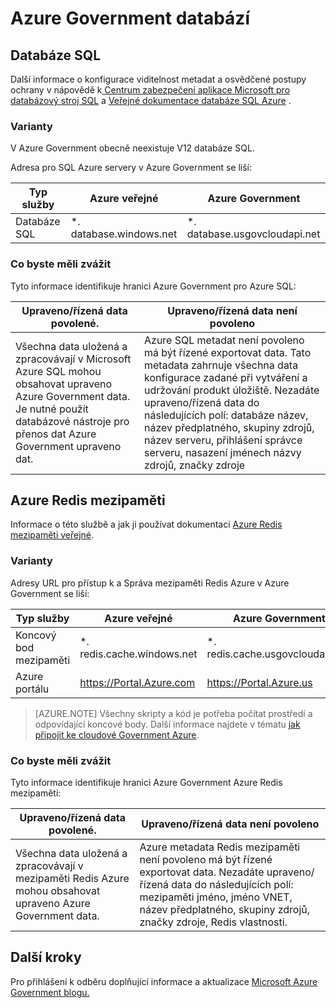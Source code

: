 <properties
    pageTitle="Azure přečtěte následující dokumentaci pro státní správu | Microsoft Azure"
    description="To poskytuje srovnání funkcí a pokyny pro na vývoj aplikací pro státní správu Azure"
    services="Azure-Government"
    cloud="gov"
    documentationCenter=""
    authors="ryansoc"
    manager="zakramer"
    editor=""/>

<tags
    ms.service="multiple"
    ms.devlang="na"
    ms.topic="article"
    ms.tgt_pltfrm="na"
    ms.workload="azure-government"
    ms.date="10/18/2016"
    ms.author="ryansoc"/>


#  <a name="azure-government-databases"></a>Azure Government databází

##  <a name="sql-database"></a>Databáze SQL

Další informace o konfigurace viditelnost metadat a osvědčené postupy ochrany v nápovědě k<a href="https://msdn.microsoft.com/en-us/library/bb510589.aspx"> Centrum zabezpečení aplikace Microsoft pro databázový stroj SQL</a> a [Veřejné dokumentace databáze SQL Azure](https://azure.microsoft.com/documentation/services/sql-database/) .

### <a name="variations"></a>Varianty

V Azure Government obecně neexistuje V12 databáze SQL.

Adresa pro SQL Azure servery v Azure Government se liší:

Typ služby|Azure veřejné|Azure Government
---|---|---
Databáze SQL|*. database.windows.net|*. database.usgovcloudapi.net

### <a name="considerations"></a>Co byste měli zvážit

Tyto informace identifikuje hranici Azure Government pro Azure SQL:

| Upraveno/řízená data povolené. | Upraveno/řízená data není povoleno |
|--------------------------------------------------------------------------------------|-----------------------------------------------------------------------------------------------------------------------------------------------------------------------------------------------------------------------------------------------------------------------------------------------------------------|
| Všechna data uložená a zpracovávají v Microsoft Azure SQL mohou obsahovat upraveno Azure Government data. Je nutné použít databázové nástroje pro přenos dat Azure Government upraveno dat. | Azure SQL metadat není povoleno má být řízené exportovat data. Tato metadata zahrnuje všechna data konfigurace zadané při vytváření a udržování produkt úložiště.  Nezadáte upraveno/řízená data do následujících polí: databáze název, název předplatného, skupiny zdrojů, název serveru, přihlášení správce serveru, nasazení jménech názvy zdrojů, značky zdroje

## <a name="azure-redis-cache"></a>Azure Redis mezipaměti

Informace o této službě a jak ji používat dokumentaci [Azure Redis mezipaměti veřejné](https://azure.microsoft.com/documentation/services/redis-cache/).

### <a name="variations"></a>Varianty

Adresy URL pro přístup k a Správa mezipaměti Redis Azure v Azure Government se liší:

Typ služby|Azure veřejné|Azure Government
---|---|---
Koncový bod mezipaměti|*. redis.cache.windows.net|*. redis.cache.usgovcloudapi.net
Azure portálu|https://Portal.Azure.com|https://Portal.Azure.us

>[AZURE.NOTE] Všechny skripty a kód je potřeba počítat prostředí a odpovídající koncové body. Další informace najdete v tématu [jak připojit ke cloudové Government Azure](../redis-cache/cache-howto-manage-redis-cache-powershell.md#how-to-connect-to-azure-government-cloud-or-azure-china-cloud).


### <a name="considerations"></a>Co byste měli zvážit

Tyto informace identifikuje hranici Azure Government Azure Redis mezipaměti:

| Upraveno/řízená data povolené. | Upraveno/řízená data není povoleno |
|--------------------------------------------------------------------------------------|-----------------------------------------------------------------------------------------------------------------------------------------------------------------------------------------------------------------------------------------------------------------------------------------------------------------|
| Všechna data uložená a zpracovávají v mezipaměti Redis Azure mohou obsahovat upraveno Azure Government data. | Azure metadata Redis mezipaměti není povoleno má být řízené exportovat data. Nezadáte upraveno/řízená data do následujících polí: mezipaměti jméno, jméno VNET, název předplatného, skupiny zdrojů, značky zdroje, Redis vlastnosti.  

##  <a name="next-steps"></a>Další kroky

Pro přihlášení k odběru doplňující informace a aktualizace <a href="https://blogs.msdn.microsoft.com/azuregov/">Microsoft Azure Government blogu.</a>
